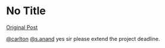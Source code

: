 # No Title

[Original Post](https://discourse.onlinedegree.iitm.ac.in/t/166866/5)

<p><a class="mention" href="/u/carlton">@carlton</a> <a class="mention" href="/u/s.anand">@s.anand</a> yes sir please extend the project deadline.</p>